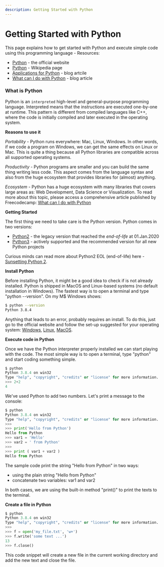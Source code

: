 ```yaml
---
description: Getting Started with Python
---
```


# Getting Started with Python

This page explains how to get started with Python and execute simple code using this programming language - Resources:

* [Python](https://www.python.org/) - the official website
* [Python](https://en.wikipedia.org/wiki/Python\_\(programming\_language) - Wikipedia page
* [Applications for Python](https://www.python.org/about/apps/) - blog artcile&#x20;
* [What can I do with Python](https://www.freecodecamp.org/news/what-can-you-do-with-python-the-3-main-applications-518db9a68a78/) - blog article&#x20;



### **What is Python**

Python is an `interpreted` high-level and general-purpose programming language. Interpreted means that the instructions are executed one-by-one at runtime. This pattern is different from compiled languages like C++, where the code is initially compiled and later executed in the operating system.

**Reasons to use it**

_Portability_ - Python runs everywhere: Mac, Linux, Windows. In other words, if we code a program on Windows, we can get the same effects on Linux or Mac. This is quite a thing because all Python libraries are compatible across all supported operating systems.

_Productivity_ - Python programs are smaller and you can build the same thing writing less code. This aspect comes from the language syntax and also from the huge ecosystem that provides libraries for (almost) anything.

_Ecosystem_ - Python has a huge ecosystem with many libraries that covers large areas as: Web Development, Data Science or Visualization. To read more about this topic, please access a comprehensive article published by Freecodecamp: [What can I do with Python](https://www.freecodecamp.org/news/what-can-you-do-with-python-the-3-main-applications-518db9a68a78/)

**Getting Started**

The first thing we need to take care is the Python version. Python comes in two versions:

* [Python2](https://www.python.org/download/releases/2.7/) - the legacy version that reached the _end-of-life_ at 01.Jan.2020
* [Python3](https://www.python.org/download/releases/3.0/) - actively supported and the recommended version for all new Python projects

Curious minds can read more about Python2 EOL (end-of-life) here - [Sunsetting Python 2](https://www.python.org/doc/sunset-python-2/).

**Install Python**

Before installing Python, it might be a good idea to check if is not already installed. Python is shipped in MacOS and Linux-based systems (no default installation in Windows). The fastest way is to open a terminal and type "python --version". On my M$ Windows shows:

```bash
$ python --version
Python 3.8.4
```

Anything that leads to an error, probably requires an install. To do this, just go to the official website and follow the set-up suggested for your operating system: [Windows](https://www.python.org/downloads/windows/), [Linux](https://www.python.org/downloads/source/), [MacOS](https://www.python.org/downloads/mac-osx/).

**Execute code in Python**

Once we have the Python interpreter properly installed we can start playing with the code. The most simple way is to open a terminal, type "python" and start coding something simple.

```python
$ python
Python 3.8.4 on win32
Type "help", "copyright", "credits" or "license" for more information.
>>> 2+2
4
```

We've used Python to add two numbers. Let's print a message to the console:

```python
$ python
Python 3.8.4 on win32
Type "help", "copyright", "credits" or "license" for more information.
>>>
>>> print('Hello from Python')
Hello from Python
>>> var1 = 'Hello'
>>> var2 = ' from Python'
>>>
>>> print ( var1 + var2 )
Hello from Python
```

The sample code print the string "Hello from Python" in two ways:

* using the plain string "Hello from Python"
* concatenate two variables: var1 and var2

In both cases, we are using the built-in method "print()" to print the texts to the terminal.

**Create a file in Python**

```python
$ python
Python 3.8.4 on win32
Type "help", "copyright", "credits" or "license" for more information.
>>>
>>> f = open('my_file.txt', 'w+')
>>> f.write('some text ...')
13
>>> f.close()
```

This code snippet will create a new file in the current working directory and add the new text and close the file.&#x20;

